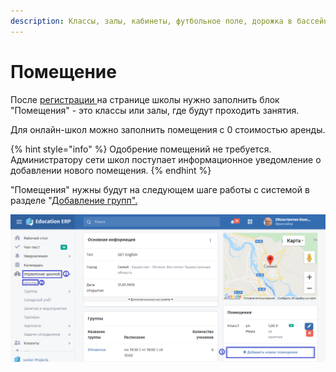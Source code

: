 ```yaml
---
description: Классы, залы, кабинеты, футбольное поле, дорожка в бассейне
---
```


# Помещение

После [регистрации ](registraciya-shkoly.md)на странице школы нужно заполнить блок "Помещения" - это классы или залы, где будут проходить занятия.&#x20;

Для онлайн-школ можно заполнить помещения с 0 стоимостью аренды.&#x20;

{% hint style="info" %}
Одобрение помещений не требуется. Администратору сети школ поступает информационное уведомление о добавлении нового помещения.&#x20;
{% endhint %}

"Помещения" нужны будут на следующем шаге работы с системой в разделе "[Добавление групп".](gruppa/dobavlenie-grupp.md)

![](<../../.gitbook/assets/image (20) (1).png>)
